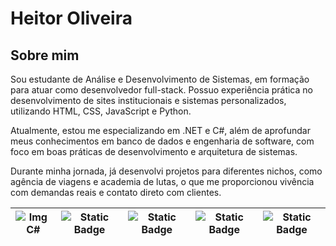 
# Heitor Oliveira


## Sobre mim
Sou estudante de Análise e Desenvolvimento de Sistemas, em formação para atuar como desenvolvedor full-stack. Possuo experiência prática no desenvolvimento de sites institucionais e sistemas personalizados, utilizando HTML, CSS, JavaScript e Python.

Atualmente, estou me especializando em .NET e C#, além de aprofundar meus conhecimentos em banco de dados e engenharia de software, com foco em boas práticas de desenvolvimento e arquitetura de sistemas.

Durante minha jornada, já desenvolvi projetos para diferentes nichos, como agência de viagens e academia de lutas, o que me proporcionou vivência com demandas reais e contato direto com clientes.


| ![Img C#](https://img.icons8.com/nolan/96/c-sharp-logo.png) | ![Static Badge](https://img.icons8.com/color/96/net-framework.png) | ![Static Badge](https://img.icons8.com/color/96/python--v1.png) | ![Static Badge](https://img.icons8.com/color/96/html-5--v1.png) |![Static Badge](https://img.icons8.com/color/96/css3.png) |
|---------|--------|---------|--------|---------|
